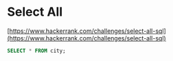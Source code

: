 # Select All

[https://www.hackerrank.com/challenges/select-all-sql](https://www.hackerrank.com/challenges/select-all-sql)

```sql
SELECT * FROM city;
```